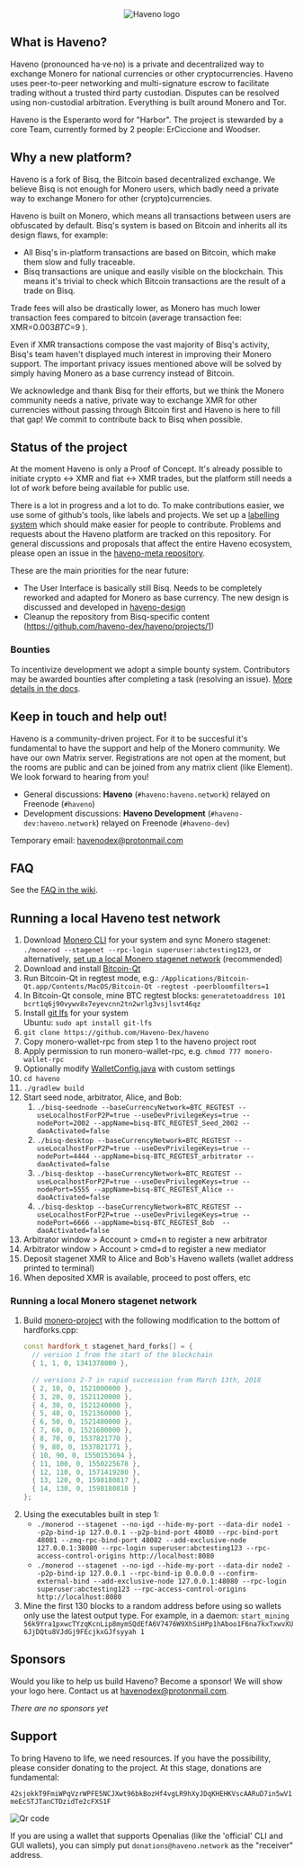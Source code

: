 <div align="center"> 
  <img src="https://raw.githubusercontent.com/haveno-dex/haveno-meta/721e52919b28b44d12b6e1e5dac57265f1c05cda/logo/haveno_logo_landscape.svg" alt="Haveno logo">
</div>

## What is Haveno?

Haveno (pronounced ha‧ve‧no) is a private and decentralized way to exchange Monero for national currencies or other cryptocurrencies. Haveno uses peer-to-peer networking and multi-signature escrow to facilitate trading without a trusted third party custodian. Disputes can be resolved using non-custodial arbitration. Everything is built around Monero and Tor.

Haveno is the Esperanto word for "Harbor". The project is stewarded by a core Team, currently formed by 2 people: ErCiccione and Woodser.

## Why a new platform?

Haveno is a fork of Bisq, the Bitcoin based decentralized exchange. We believe Bisq is not enough for Monero users, which badly need a private way to exchange Monero for other (crypto)currencies.

Haveno is built on Monero, which means all transactions between users are obfuscated by default. Bisq's system is based on Bitcoin and inherits all its design flaws, for example:

- All Bisq's in-platform transactions are based on Bitcoin, which make them slow and fully traceable.
- Bisq transactions are unique and easily visible on the blockchain. This means it's trivial to check which Bitcoin transactions are the result of a trade on Bisq.

Trade fees will also be drastically lower, as Monero has much lower transaction fees compared to bitcoin (average transaction fee: XMR=$0.003 BTC=$9 ).

Even if XMR transactions compose the vast majority of Bisq's activity, Bisq's team haven't displayed much interest in improving their Monero support. The important privacy issues mentioned above will be solved by simply having Monero as a base currency instead of Bitcoin. 

We acknowledge and thank Bisq for their efforts, but we think the Monero community needs a native, private way to exchange XMR for other currencies without passing through Bitcoin first and Haveno is here to fill that gap! We commit to contribute back to Bisq when possible.

## Status of the project

At the moment Haveno is only a Proof of Concept. It's already possible to initiate crypto <-> XMR and fiat <-> XMR trades, but the platform still needs a lot of work before being available for public use.

There is a lot in progress and a lot to do. To make contributions easier, we use some of github's tools, like labels and projects. We set up a [labelling system](https://github.com/haveno-dex/haveno/wiki/Labelling-system) which should make easier for people to contribute. Problems and requests about the Haveno platform are tracked on this repository. For general discussions and proposals that affect the entire Haveno ecosystem, please open an issue in the [haveno-meta repository](https://github.com/haveno-dex/haveno-meta).

These are the main priorities for the near future:

- The User Interface is basically still Bisq. Needs to be completely reworked and adapted for Monero as base currency. The new design is discussed and developed in [haveno-design](https://github.com/haveno-dex/haveno-design)
- Cleanup the repository from Bisq-specific content (https://github.com/haveno-dex/haveno/projects/1)

### Bounties

To incentivize development we adopt a simple bounty system. Contributors may be awarded bounties after completing a task (resolving an issue). [More details in the docs](https://github.com/erciccione/haveno/blob/master/docs/bounties.md).

## Keep in touch and help out!

Haveno is a community-driven project. For it to be succesful it's fundamental to have the support and help of the Monero community. We have our own Matrix server. Registrations are not open at the moment, but the rooms are public and can be joined from any matrix client (like Element). We look forward to hearing from you!

- General discussions: **Haveno** (`#haveno:haveno.network`) relayed on Freenode (`#haveno`)
- Development discussions: **Haveno Development** (`#haveno-dev:haveno.network`) relayed on Freenode (`#haveno-dev`)

Temporary email: havenodex@protonmail.com

## FAQ

See the [FAQ in the wiki](https://github.com/haveno-dex/haveno/wiki/FAQ).

## Running a local Haveno test network

1. Download [Monero CLI](https://www.getmonero.org/downloads/) for your system and sync Monero stagenet: `./monerod --stagenet --rpc-login superuser:abctesting123`, or alternatively, [set up a local Monero stagenet network](#running-a-local-monero-stagenet-network) (recommended)
3. Download and install [Bitcoin-Qt](https://bitcoin.org/en/download)
4. Run Bitcoin-Qt in regtest mode, e.g.: `/Applications/Bitcoin-Qt.app/Contents/MacOS/Bitcoin-Qt -regtest -peerbloomfilters=1`
5. In Bitcoin-Qt console, mine BTC regtest blocks: `generatetoaddress 101 bcrt1q6j90vywv8x7eyevcnn2tn2wrlg3vsjlsvt46qz`
6. Install [git lfs](https://git-lfs.github.com) for your system<br>
 Ubuntu: `sudo apt install git-lfs`
7. `git clone https://github.com/Haveno-Dex/haveno`
8. Copy monero-wallet-rpc from step 1 to the haveno project root
9. Apply permission to run monero-wallet-rpc, e.g. `chmod 777 monero-wallet-rpc`
10. Optionally modify [WalletConfig.java](core/src/main/java/bisq/core/btc/setup/WalletConfig.java) with custom settings
11. `cd haveno`
12. `./gradlew build`
13. Start seed node, arbitrator, Alice, and Bob:
    1. `./bisq-seednode --baseCurrencyNetwork=BTC_REGTEST --useLocalhostForP2P=true --useDevPrivilegeKeys=true --nodePort=2002 --appName=bisq-BTC_REGTEST_Seed_2002 --daoActivated=false`
    2. `./bisq-desktop --baseCurrencyNetwork=BTC_REGTEST --useLocalhostForP2P=true --useDevPrivilegeKeys=true --nodePort=4444 --appName=bisq-BTC_REGTEST_arbitrator --daoActivated=false`
    3. `./bisq-desktop --baseCurrencyNetwork=BTC_REGTEST --useLocalhostForP2P=true --useDevPrivilegeKeys=true --nodePort=5555 --appName=bisq-BTC_REGTEST_Alice --daoActivated=false`
    4. `./bisq-desktop --baseCurrencyNetwork=BTC_REGTEST --useLocalhostForP2P=true --useDevPrivilegeKeys=true --nodePort=6666 --appName=bisq-BTC_REGTEST_Bob  --daoActivated=false`
14. Arbitrator window > Account > cmd+n to register a new arbitrator
15. Arbitrator window > Account > cmd+d to register a new mediator
16. Deposit stagenet XMR to Alice and Bob's Haveno wallets (wallet address printed to terminal)
17. When deposited XMR is available, proceed to post offers, etc

### Running a local Monero stagenet network

1. Build [monero-project](https://github.com/monero-project/monero) with the following modification to the bottom of hardforks.cpp:
    ```c++
    const hardfork_t stagenet_hard_forks[] = {
      // version 1 from the start of the blockchain
      { 1, 1, 0, 1341378000 },
      
      // versions 2-7 in rapid succession from March 13th, 2018
      { 2, 10, 0, 1521000000 },
      { 3, 20, 0, 1521120000 },
      { 4, 30, 0, 1521240000 },
      { 5, 40, 0, 1521360000 },
      { 6, 50, 0, 1521480000 },
      { 7, 60, 0, 1521600000 },
      { 8, 70, 0, 1537821770 },
      { 9, 80, 0, 1537821771 },
      { 10, 90, 0, 1550153694 },
      { 11, 100, 0, 1550225678 },
      { 12, 110, 0, 1571419280 },
      { 13, 120, 0, 1598180817 },
      { 14, 130, 0, 1598180818 }
    };
    ```
2. Using the executables built in step 1:
    * `./monerod --stagenet --no-igd --hide-my-port --data-dir node1 --p2p-bind-ip 127.0.0.1 --p2p-bind-port 48080 --rpc-bind-port 48081 --zmq-rpc-bind-port 48082 --add-exclusive-node 127.0.0.1:38080 --rpc-login superuser:abctesting123 --rpc-access-control-origins http://localhost:8080`
    * `./monerod --stagenet --no-igd --hide-my-port --data-dir node2 --p2p-bind-ip 127.0.0.1 --rpc-bind-ip 0.0.0.0 --confirm-external-bind --add-exclusive-node 127.0.0.1:48080 --rpc-login superuser:abctesting123 --rpc-access-control-origins http://localhost:8080`
4. Mine the first 130 blocks to a random address before using so wallets only use the latest output type.  For example, in a daemon: `start_mining 56k9Yra1pxwcTYzqKcnLip8mymSQdEfA6V7476W9XhSiHPp1hAboo1F6na7kxTxwvXU6JjDQtu8VJdGj9FEcjkxGJfsyyah 1`

## Sponsors

Would you like to help us build Haveno? Become a sponsor! We will show your logo here. Contact us at havenodex@protonmail.com.

*There are no sponsors yet*

## Support

To bring Haveno to life, we need resources. If you have the possibility, please consider donating to the project. At this stage, donations are fundamental:

`42sjokkT9FmiWPqVzrWPFE5NCJXwt96bkBozHf4vgLR9hXyJDqKHEHKVscAARuD7in5wV1meEcSTJTanCTDzidTe2cFXS1F`

![Qr code](https://raw.githubusercontent.com/haveno-dex/haveno/master/media/qrhaveno.png)

If you are using a wallet that supports Openalias (like the 'official' CLI and GUI wallets), you can simply put `donations@haveno.network` as the "receiver" address.